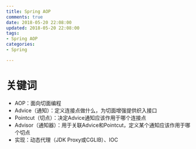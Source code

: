 ```yaml
---
title: Spring AOP
comments: true
date: 2018-05-20 22:08:00
updated: 2018-05-20 22:08:00
tags: 
- Spring AOP
categories:
- Spring

---
```

# 关键词
- AOP：面向切面编程
- Advice（通知）：定义连接点做什么，为切面增强提供织入接口
- Pointcut（切点）：决定Advice通知应该作用于哪个连接点
- Advisor（通知器）：用于关联Advice和Pointcut，定义某个通知应该作用于哪个切点
- 实现：动态代理（JDK Proxy或CGLIB）、IOC